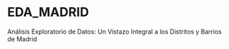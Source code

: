 # EDA_MADRID
Análisis Exploratorio de Datos: Un Vistazo Integral a los Distritos y Barrios de Madrid

